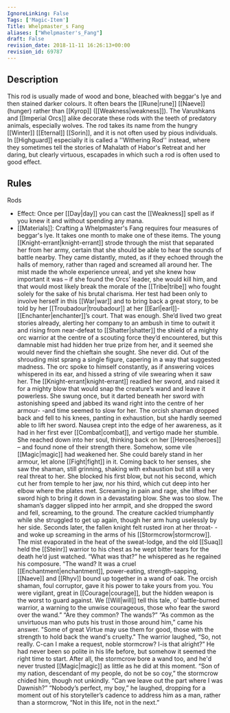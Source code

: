 ```yaml
---
IgnoreLinking: False
Tags: ['Magic-Item']
Title: Whelpmaster_s Fang
aliases: ["Whelpmaster's_Fang"]
draft: False
revision_date: 2018-11-11 16:26:13+00:00
revision_id: 69787
---
```


## Description
This rod is usually made of wood and bone, bleached with beggar's lye and then stained darker colours. It often bears the [[Rune|rune]] [[Naeve]] (hunger) rather than [[Kyrop]] ([[Weakness|weakness]]). The Varushkans and [[Imperial Orcs]] alike decorate these rods with the teeth of predatory animals, especially wolves.
The rod takes its name from the hungry [[Winter]] [[Eternal]] [[Sorin]], and it is not often used by pious individuals. In [[Highguard]] especially it is  called a ''Withering Rod'' instead, where they sometimes tell the stories of Mahalath of Habor's Retreat and her daring, but clearly virtuous, escapades in which such a rod is often used to good effect.
## Rules
Rods
* Effect: Once per [[Day|day]] you can cast the [[Weakness]] spell as if you knew it and without spending any mana.
* [[Materials]]: Crafting a Whelpmaster's Fang requires four measures of beggar's lye. It takes one month to make one of these items.
The young [[Knight-errant|knight-errant]] strode through the mist that separated her from her army, certain that she should be able to hear the sounds of battle nearby. They came distantly, muted, as if they echoed through the halls of memory, rather than raged and screamed all around her. The mist made the whole experience unreal, and yet she knew how important it was – if she found the Orcs’ leader, she would kill him, and that would most likely break the morale of the [[Tribe|tribe]] who fought solely for the sake of his brutal charisma.
Her test had been only to involve herself in this [[War|war]] and to bring back a great story, to be told by her [[Troubadour|troubadour]] at her [[Earl|earl]]-[[Enchanter|enchanter]]’s court. That was enough. She’d lived two great stories already, alerting her company to an ambush in time to outwit it and rising from near-defeat to [[Shatter|shatter]] the shield of a mighty orc warrior at the centre of a scouting force they’d encountered, but this damnable mist had hidden her true prize from her, and it seemed she would never find the chieftain she sought.
She never did. Out of the shrouding mist sprang a single figure, capering in a way that suggested madness. The orc spoke to himself constantly, as if answering voices whispered in its ear, and hissed a string of vile swearing when it saw her.
The [[Knight-errant|knight-errant]] readied her sword, and raised it for a mighty blow that would snap the creature’s wand and leave it powerless. She swung once, but it darted beneath her sword with astonishing speed and jabbed its wand right into the centre of her armour-
-and time seemed to slow for her. The orcish shaman dropped back and fell to his knees, panting in exhaustion, but she hardly seemed able to lift her sword. Nausea crept into the edge of her awareness, as it had in her first ever [[Combat|combat]], and vertigo made her stumble. She reached down into her soul, thinking back on her [[Heroes|heroes]] – and found none of their strength there. Somehow, some vile [[Magic|magic]] had weakened her. She could barely stand in her armour, let alone [[Fight|fight]] in it.
Coming back to her senses, she saw the shaman, still grinning, shaking with exhaustion but still a very real threat to her. She blocked his first blow, but not his second, which cut her from temple to her jaw, nor his third, which cut deep into her elbow where the plates met. Screaming in pain and rage, she lifted her sword high to bring it down in a devastating blow.
She was too slow. The shaman’s dagger slipped into her armpit, and she dropped the sword and fell, screaming, to the ground. The creature cackled triumphantly while she struggled to get up again, though her arm hung uselessly by her side.
Seconds later, the fallen knight felt rusted iron at her throat-
-and woke up screaming in the arms of his [[Stormcrow|stormcrow]]. The mist evaporated in the heat of the sweat-lodge, and the old [[Suaq]] held the [[Steinr]] warrior to his chest as he wept bitter tears for the death he’d just watched.
“What was that?” he whispered as he regained his composure.
“The wand? It was a cruel [[Enchantment|enchantment]], power-eating, strength-sapping, [[Naeve]] and [[Rhyv]] bound up together in a wand of oak. The orcish shaman, foul corruptor, gave it his power to take yours from you. You were vigilant, great in [[Courage|courage]], but the hidden weapon is the worst to guard against. We [[Will|will]] tell this tale, o' battle-burned warrior, a warning to the unwise courageous, those who fear the sword over the wand.”
“Are they common? The wands?”
“As common as the unvirtuous man who puts his trust in those around him,” came his answer. "Some of great Virtue may use them for good, those with the strength to hold back the wand's cruelty."
The warrior laughed, “So, not really. C-can I make a request, noble stormcrow? I-is that alright?” He had never been so polite in his life before, but somehow it seemed the right time to start. After all, the stormcrow bore a wand too, and he'd never trusted [[Magic|magic]] as little as he did at this moment.
“Son of my nation, descendant of my people, do not be so coy,” the stormcrow chided him, though not unkindly.
“Can we leave out the part where I was Dawnish?”
“Nobody’s perfect, my boy,” he laughed, dropping for a moment out of his storyteller’s cadence to address him as a man, rather than a stormcrow, “Not in this life, not in the next.”